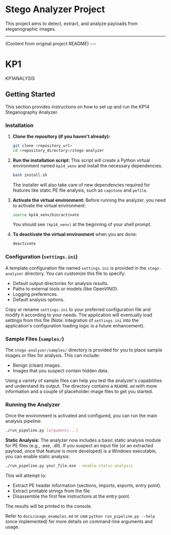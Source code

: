 # Stego Analyzer Project
This project aims to detect, extract, and analyze payloads from steganographic images.

---
(Content from original project README) ---

# KP1
KP1ANALYSIS

## Getting Started

This section provides instructions on how to set up and run the KP14 Steganography Analyzer.

### Installation

1.  **Clone the repository (if you haven't already):**
    ```bash
    git clone <repository_url>
    cd <repository_directory>/stego-analyzer
    ```

2.  **Run the installation script:**
    This script will create a Python virtual environment named `kp14_venv` and install the necessary dependencies.
    ```bash
    bash install.sh
    ```
    The installer will also take care of new dependencies required for features like static PE file analysis, such as `capstone` and `pefile`.

3.  **Activate the virtual environment:**
    Before running the analyzer, you need to activate the virtual environment:
    ```bash
    source kp14_venv/bin/activate
    ```
    You should see `(kp14_venv)` at the beginning of your shell prompt.

4.  **To deactivate the virtual environment** when you are done:
    ```bash
    deactivate
    ```

### Configuration (`settings.ini`)

A template configuration file named `settings.ini` is provided in the `stego-analyzer` directory. You can customize this file to specify:
-   Default output directories for analysis results.
-   Paths to external tools or models (like OpenVINO).
-   Logging preferences.
-   Default analysis options.

Copy or rename `settings.ini` to your preferred configuration file and modify it according to your needs. The application will eventually load settings from this file (Note: Integration of `settings.ini` into the application's configuration loading logic is a future enhancement).

### Sample Files (`samples/`)

The `stego-analyzer/samples/` directory is provided for you to place sample images or files for analysis. This can include:
-   Benign (clean) images.
-   Images that you suspect contain hidden data.

Using a variety of sample files can help you test the analyzer's capabilities and understand its output. The directory contains a `README.md` with more information and a couple of placeholder image files to get you started.

### Running the Analyzer

Once the environment is activated and configured, you can run the main analysis pipeline:
```bash
./run_pipeline.py [arguments...]
```

**Static Analysis:**
The analyzer now includes a basic static analysis module for PE files (e.g., .exe, .dll). If you suspect an input file (or an extracted payload, once that feature is more developed) is a Windows executable, you can enable static analysis:

```bash
./run_pipeline.py your_file.exe --enable-static-analysis
```
This will attempt to:
- Extract PE header information (sections, imports, exports, entry point).
- Extract printable strings from the file.
- Disassemble the first few instructions at the entry point.

The results will be printed to the console.

Refer to `docs/usage_examples.md` or use `python run_pipeline.py --help` (once implemented) for more details on command-line arguments and usage.
